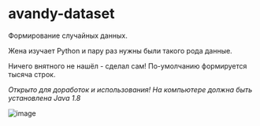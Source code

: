 # avandy-dataset

Формирование случайных данных.

Жена изучает Python и пару раз нужны были такого рода данные. 

Ничего внятного не нашёл - сделал сам! По-умолчанию формируется тысяча строк.

*Открыто для доработок и использования! На компьютере должна быть установлена Java 1.8*


![image](https://user-images.githubusercontent.com/45883640/187037205-54f2cd02-c990-49c3-98a6-637995ee4614.png)
